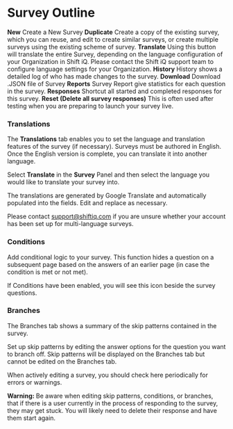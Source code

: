# Survey Outline

<i class="fas fa-file"></i>   **New**
Create a New Survey
 <i class="fal fa-copy"></i>  **Duplicate**
Create a copy of the existing survey, which you can reuse, and edit to create similar surveys, or create multiple surveys using the existing scheme of survey.
<i class="fas fa-globe"></i>  **Translate**
Using this button will translate the entire Survey, depending on the language configuration of your Organization in Shift iQ. Please contact the Shift iQ support team to configure language settings for your Organization.
<i class="fas fa-history"></i>  **History**
History shows a detailed log of who has made changes to the survey.
<i class="fas fa-download"></i>  **Download**
Download .JSON file of Survey 
 <i class="far fa-chart-bar"></i>  **Reports** 
Survey Report give statistics for each question in the survey.
<i class="fas fa-search"></i>   **Responses**
Shortcut all started and completed responses for this survey.
<i class="fas fa-power-off"></i>   **Reset (Delete all survey responses)**
This is often used after testing when you are preparing to launch your survey live.

### Translations

The **Translations** tab enables you to set the language and translation features of the survey (if necessary). Surveys must be authored in English.  Once the English version is complete, you can translate it into another language.  

Select **Translate** in the **Survey** Panel and then select the language you would like to translate your survey into.

The translations are generated by Google Translate and automatically populated into the fields.  Edit and replace as necessary.

Please contact [support@shiftiq.com](mailto:support@shiftiq.com) if you are unsure whether your account has been set up for multi-language surveys.

### Conditions

Add conditional logic to your survey.  This function hides a question on a subsequent page based on the answers of an earlier page (in case the condition is met or not met). 

If Conditions have been enabled, you will see this icon <i class="far fa-code-branch"></i> beside the survey questions. 

### Branches

The Branches tab shows a summary of the skip patterns contained in the survey.  

Set up skip patterns by editing the answer options for the question you want to branch off.  Skip patterns will be displayed on the Branches tab but cannot be edited on the Branches tab.

When actively editing a survey, you should check here periodically for errors or warnings.

**Warning:** Be aware when editing skip patterns, conditions, or branches, that if there is a user currently in the process of responding to the survey, they may get stuck. You will likely need to delete their response and have them start again.
